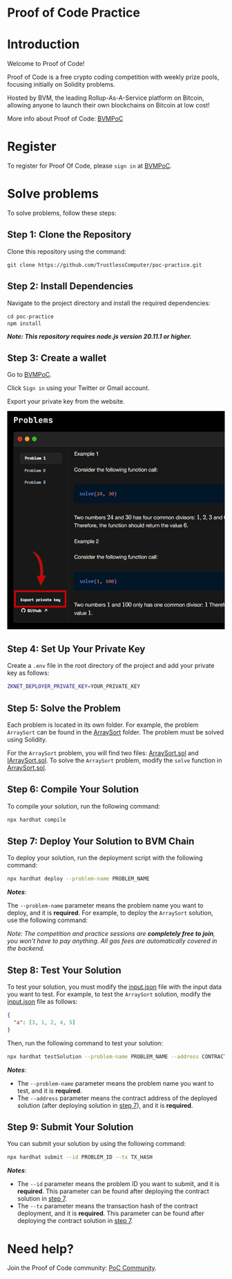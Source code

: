 # Proof of Code Practice

# Introduction

Welcome to Proof of Code!

Proof of Code is a free crypto coding competition with weekly prize pools, focusing initially on Solidity problems.

Hosted by BVM, the leading Rollup-As-A-Service platform on Bitcoin, allowing anyone to launch their own blockchains on Bitcoin at low cost!

More info about Proof of Code: [BVMPoC](https://bvm.network/PoC)

# Register 
To register for Proof Of Code, please `sign in` at [BVMPoC](https://bvm.network/PoC).

# Solve problems
To solve problems, follow these steps:
## Step 1: Clone the Repository
Clone this repository using the command:
```
git clone https://github.com/TrustlessComputer/poc-practice.git
```
## Step 2: Install Dependencies
Navigate to the project directory and install the required dependencies:
```
cd poc-practice
npm install 
```

***Note: This repository requires node.js version 20.11.1 or higher.***

## Step 3: Create a wallet
Go to [BVMPoC](https://bvm.network/PoC).

Click `Sign in` using your Twitter or Gmail account.

Export your private key from the website. 

<img src="export_private_key.png" alt="Proof of Code Practice Logo" width="600"/>

## Step 4: Set Up Your Private Key
Create a `.env` file in the root directory of the project and add your private key as follows:

```bash
ZKNET_DEPLOYER_PRIVATE_KEY=YOUR_PRIVATE_KEY
```

## Step 5: Solve the Problem
Each problem is located in its own folder. For example, the problem `ArraySort` can be found in the [ArraySort](contracts/ArraySort/) folder. The problem must be solved using Solidity.

For the `ArraySort` problem, you will find two files: [ArraySort.sol](contracts/ArraySort/ArraySort.sol) and [IArraySort.sol](contracts/ArraySort/IArraySort.sol). To solve the `ArraySort` problem, modify the `solve` function in [ArraySort.sol](contracts/ArraySort/ArraySort.sol).

## Step 6: Compile Your Solution
To compile your solution, run the following command:
```bash
npx hardhat compile
```

## Step 7: Deploy Your Solution to BVM Chain

To deploy your solution, run the deployment script with the following command:

```bash
npx hardhat deploy --problem-name PROBLEM_NAME
```
***Notes***:

The `--problem-name` parameter means the problem name you want to deploy, and it is **required**. For example, to deploy the `ArraySort` solution, use the following command:

*Note: The competition and practice sessions are **completely free to join**, you won’t have to pay anything. All gas fees are automatically covered in the backend.*

## Step 8: Test Your Solution
To test your solution, you must modify the [input.json](./scripts/input.json) file with the input data you want to test. For example, to test the `ArraySort` solution, modify the [input.json](./scripts/input.json) file as follows:

```json
{
  "a": [3, 1, 2, 4, 5]
}
```
Then, run the following command to test your solution:
```bash
npx hardhat testSolution --problem-name PROBLEM_NAME --address CONTRACT_ADDRESS
```
***Notes***:
- The `--problem-name` parameter means the problem name you want to test, and it is **required**.
- The `--address` parameter means the contract address of the deployed solution (after deploying solution in [step 7](#step-7-deploy-your-solution-to-bvm-chain)), and it is **required**.
## Step 9: Submit Your Solution
You can submit your solution by using the following command:
```bash
npx hardhat submit --id PROBLEM_ID --tx TX_HASH
```
***Notes***:
- The `--id` parameter means the problem ID you want to submit, and it is **required**. This parameter can be found after deploying the contract solution in [step 7](#step-7-deploy-your-solution-to-bvm-chain).
- The `--tx` parameter means the transaction hash of the contract deployment, and it is **required**. This parameter can be found after deploying the contract solution in [step 7](#step-7-deploy-your-solution-to-bvm-chain).
# Need help?
Join the Proof of Code community: [PoC Community](https://t.me/PoCBVM).